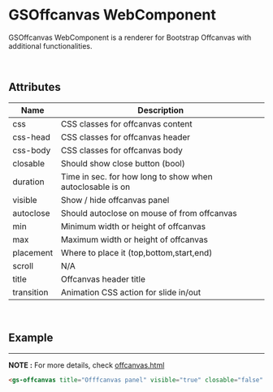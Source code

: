 # GSOffcanvas WebComponent
 
GSOffcanvas WebComponent is a renderer for Bootstrap Offcanvas with additional functionalities.
 
<br>
 
## Attributes
 
| Name               | Description                                              |
|--------------------|----------------------------------------------------------|
| css                | CSS classes for offcanvas content                        |
| css-head           | CSS classes for offcanvas header                         |
| css-body           | CSS classes for offcanvas body                           |
| closable           | Should show close button (bool)                          |
| duration           | Time in sec. for how long to show when autoclosable is on|
| visible            | Show / hide offcanvas panel                              |
| autoclose          | Should autoclose on mouse of from offcanvas              |
| min                | Minimum width or height of offcanvas                     |
| max                | Maximum width or height of offcanvas                     |
| placement          | Where to place it (top,bottom,start,end)                 |
| scroll             | N/A                                                      |
| title              | Offcanvas header title                                   |
| transition         | Animation CSS action for slide in/out                    |
 
<br>
 
## Example
---
 
**NOTE :**
For more details, check [offcanvas.html](../../demos/offcanvas.html)
 
```html
<gs-offcanvas title="Offfcanvas panel" visible="true" closable="false" placement="end"  backdrop="true"></gs-offcanvas>
```
